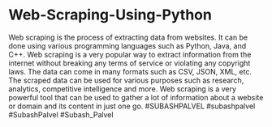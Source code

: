 # Web-Scraping-Using-Python
Web scraping is the process of extracting data from websites. It can be done using various programming languages such as Python, Java, and C++.  Web scraping is a very popular way to extract information from the internet without breaking any terms of service or violating any copyright laws. The data can come in many formats such as CSV, JSON, XML, etc.  The scraped data can be used for various purposes such as research, analytics, competitive intelligence and more. Web scraping is a very powerful tool that can be used to gather a lot of information about a website or domain and its content in just one go.
#SUBASHPALVEL #subashpalvel #SubashPalvel #Subash_Palvel
